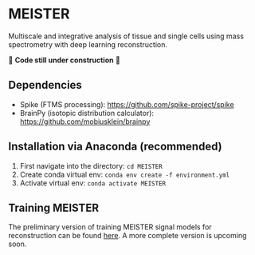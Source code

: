 # MEISTER
Multiscale and integrative analysis of tissue and single cells using mass spectrometry with deep learning reconstruction.

:construction: **Code still under construction** :construction:


## Dependencies
- Spike (FTMS processing): https://github.com/spike-project/spike
- BrainPy (isotopic distribution calculator): https://github.com/mobiusklein/brainpy

## Installation via Anaconda (recommended)
1. First navigate into the directory: `cd MEISTER`
2. Create conda virtual env: `conda env create -f environment.yml`
3. Activate virtual env: `conda activate MEISTER`

## Training MEISTER
The preliminary version of training MEISTER signal models for reconstruction can be found [here](https://github.com/richardxie1119/MEISTER/blob/main/MEISTER_model_doc.pdf). A more complete version is upcoming soon.
